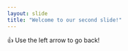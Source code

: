 ```yaml
---
layout: slide
title: "Welcome to our second slide!"
---
```

:+1:
Use the left arrow to go back!